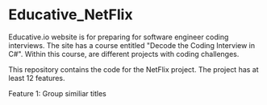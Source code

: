 # Educative_NetFlix

Educative.io website is for preparing for software engineer coding interviews.  The site has a course entitled "Decode the Coding Interview in C#".  Within this
course, are different projects with coding challenges. 

This repository contains the code for the NetFlix project.  The project has at least 12 features.

Feature 1: Group similiar titles
